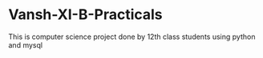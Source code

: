 # Vansh-XI-B-Practicals
This is computer science project done by 12th class students using python and mysql
